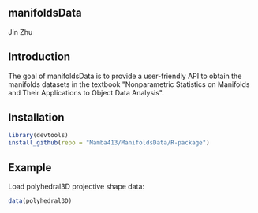 manifoldsData
---
Jin Zhu

## Introduction

The goal of manifoldsData is to provide a user-friendly API to obtain the manifolds datasets in the textbook "Nonparametric Statistics on Manifolds and Their Applications to Object Data Analysis".

## Installation

``` r
library(devtools)
install_github(repo = "Mamba413/ManifoldsData/R-package")
```


## Example

Load polyhedral3D projective shape data:

``` r
data(polyhedral3D)
```
